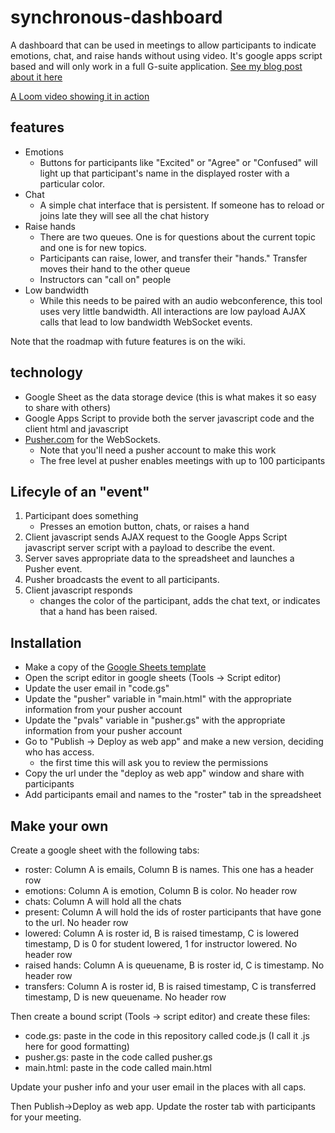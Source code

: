 # synchronous-dashboard
A dashboard that can be used in meetings to allow participants to indicate emotions, chat, and raise hands without using video. It's google apps script based and will only work in a full G-suite application. [See my blog post about it here](https://arundquist.wordpress.com/2020/04/08/synchronous-meeting-dashboard/)

[A Loom video showing it in action](https://www.loom.com/share/a57af2b07dfc4d65a957762c760af158)

## features
* Emotions
    * Buttons for participants like "Excited" or "Agree" or "Confused" will light up that participant's name in the displayed roster with a particular color.
* Chat
    * A simple chat interface that is persistent. If someone has to reload or joins late they will see all the chat history
* Raise hands
    * There are two queues. One is for questions about the current topic and one is for new topics. 
    * Participants can raise, lower, and transfer their "hands." Transfer moves their hand to the other queue
    * Instructors can "call on" people
* Low bandwidth
    * While this needs to be paired with an audio webconference, this tool uses very little bandwidth. All interactions are low payload AJAX calls that lead to low bandwidth WebSocket events.
    
Note that the roadmap with future features is on the wiki.
    
## technology
* Google Sheet as the data storage device (this is what makes it so easy to share with others)
* Google Apps Script to provide both the server javascript code and the client html and javascript
* [Pusher.com](http://pusher.com) for the WebSockets.
    * Note that you'll need a pusher account to make this work
    * The free level at pusher enables meetings with up to 100 participants

## Lifecyle of an "event"
1. Participant does something
    * Presses an emotion button, chats, or raises a hand
2. Client javascript sends AJAX request to the Google Apps Script javascript server script with a payload to describe the event.
3. Server saves appropriate data to the spreadsheet and launches a Pusher event.
4. Pusher broadcasts the event to all participants.
5. Client javascript responds
    * changes the color of the participant, adds the chat text, or indicates that a hand has been raised.
    
## Installation
* Make a copy of the [Google Sheets template](https://docs.google.com/spreadsheets/d/1LkzJapJFeiI61kn92gD0otYyFZsRfUg0wAGea4jzBB8/edit?usp=sharing)
* Open the script editor in google sheets (Tools -> Script editor)
* Update the user email in "code.gs"
* Update the "pusher" variable in "main.html" with the appropriate information from your pusher account
* Update the "pvals" variable in "pusher.gs" with the appropriate information from your pusher account
* Go to "Publish -> Deploy as web app" and make a new version, deciding who has access.
    * the first time this will ask you to review the permissions
* Copy the url under the "deploy as web app" window and share with participants
* Add participants email and names to the "roster" tab in the spreadsheet

## Make your own
Create a google sheet with the following tabs:
* roster: Column A is emails, Column B is names. This one has a header row
* emotions: Column A is emotion, Column B is color. No header row
* chats: Column A will hold all the chats
* present: Column A will hold the ids of roster participants that have gone to the url. No header row
* lowered: Column A is roster id, B is raised timestamp, C is lowered timestamp, D is 0 for student lowered, 1 for instructor lowered. No header row
* raised hands: Column A is queuename, B is roster id, C is timestamp. No header row
* transfers: Column A is roster id, B is raised timestamp, C is transferred timestamp, D is new queuename. No header row

Then create a bound script (Tools -> script editor) and create these files:
* code.gs: paste in the code in this repository called code.js (I call it .js here for good formatting)
* pusher.gs: paste in the code called pusher.gs
* main.html: paste in the code called main.html

Update your pusher info and your user email in the places with all caps.

Then Publish->Deploy as web app. Update the roster tab with participants for your meeting.
